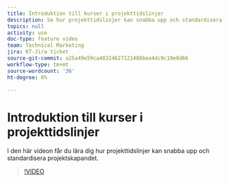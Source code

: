 ```yaml
---
title: Introduktion till kurser i projekttidslinjer
description: Se hur projekttidslinjer kan snabba upp och standardisera framtagningen av projekt.
topics: null
activity: use
doc-type: feature video
team: Technical Marketing
jira: KT-Jira ticket
source-git-commit: a25a49e59ca483246271214886ea4dc9c10e8d66
workflow-type: tm+mt
source-wordcount: '36'
ht-degree: 0%

---
```


# Introduktion till kurser i projekttidslinjer

I den här videon får du lära dig hur projekttidslinjer kan snabba upp och standardisera projektskapandet.

>[!VIDEO](https://video.tv.adobe.com/v/335212/?quality=12&learn=on)

